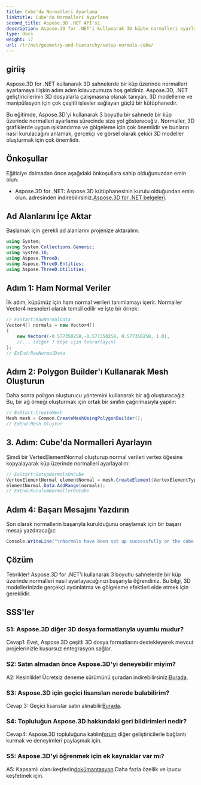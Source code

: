 ```yaml
---
title: Cube'da Normalleri Ayarlama
linktitle: Cube'da Normalleri Ayarlama
second_title: Aspose.3D .NET API'si
description: Aspose.3D for .NET'i kullanarak 3D küpte normalleri ayarlamayı öğrenin. Bu adım adım kılavuzla 3D modelleme becerilerinizi geliştirin.
type: docs
weight: 17
url: /tr/net/geometry-and-hierarchy/setup-normals-cube/
---
```

## giriiş

Aspose.3D for .NET kullanarak 3D sahnelerde bir küp üzerinde normalleri ayarlamaya ilişkin adım adım kılavuzumuza hoş geldiniz. Aspose.3D, .NET geliştiricilerinin 3D dosyalarla çalışmasına olanak tanıyan, 3D modelleme ve manipülasyon için çok çeşitli işlevler sağlayan güçlü bir kütüphanedir.

Bu eğitimde, Aspose.3D'yi kullanarak 3 boyutlu bir sahnede bir küp üzerinde normalleri ayarlama sürecinde size yol göstereceğiz. Normaller, 3D grafiklerde uygun ışıklandırma ve gölgeleme için çok önemlidir ve bunların nasıl kurulacağını anlamak, gerçekçi ve görsel olarak çekici 3D modeller oluşturmak için çok önemlidir.

## Önkoşullar

Eğiticiye dalmadan önce aşağıdaki önkoşullara sahip olduğunuzdan emin olun:

-  Aspose.3D for .NET: Aspose.3D kütüphanesinin kurulu olduğundan emin olun. adresinden indirebilirsiniz.[Aspose.3D for .NET belgeleri](https://reference.aspose.com/3d/net/).

## Ad Alanlarını İçe Aktar

Başlamak için gerekli ad alanlarını projenize aktaralım:

```csharp
using System;
using System.Collections.Generic;
using System.IO;
using Aspose.ThreeD;
using Aspose.ThreeD.Entities;
using Aspose.ThreeD.Utilities;
```

## Adım 1: Ham Normal Veriler

İlk adım, küpümüz için ham normal verileri tanımlamayı içerir. Normaller Vector4 nesneleri olarak temsil edilir ve işte bir örnek:

```csharp
// ExStart:RawNormalData
Vector4[] normals = new Vector4[]
{
    new Vector4(-0.577350258,-0.577350258, 0.577350258, 1.0),
    //... (diğer 7 köşe için tekrarlayın)
};
// ExEnd:RawNormalData
```

## Adım 2: Polygon Builder'ı Kullanarak Mesh Oluşturun

Daha sonra poligon oluşturucu yöntemini kullanarak bir ağ oluşturacağız. Bu, bir ağ örneği oluşturmak için ortak bir sınıfın çağrılmasıyla yapılır:

```csharp
// ExStart:CreateMesh
Mesh mesh = Common.CreateMeshUsingPolygonBuilder();
// ExEnd:Mesh Oluştur
```

## 3. Adım: Cube'da Normalleri Ayarlayın

Şimdi bir VertexElementNormal oluşturup normal verileri vertex öğesine kopyalayarak küp üzerinde normalleri ayarlayalım:

```csharp
// ExStart:SetupNormalsOnCube
VertexElementNormal elementNormal = mesh.CreateElement(VertexElementType.Normal, MappingMode.ControlPoint, ReferenceMode.Direct) as VertexElementNormal;
elementNormal.Data.AddRange(normals);
// ExEnd:KurulumNormallerOnCube
```

## Adım 4: Başarı Mesajını Yazdırın

Son olarak normallerin başarıyla kurulduğunu onaylamak için bir başarı mesajı yazdıracağız:

```csharp
Console.WriteLine("\nNormals have been set up successfully on the cube.");
```

## Çözüm

Tebrikler! Aspose.3D for .NET'i kullanarak 3 boyutlu sahnelerde bir küp üzerinde normalleri nasıl ayarlayacağınızı başarıyla öğrendiniz. Bu bilgi, 3D modellerinizde gerçekçi aydınlatma ve gölgeleme efektleri elde etmek için gereklidir.

## SSS'ler

### S1: Aspose.3D diğer 3D dosya formatlarıyla uyumlu mudur?

Cevap1: Evet, Aspose.3D çeşitli 3D dosya formatlarını destekleyerek mevcut projelerinizle kusursuz entegrasyon sağlar.

### S2: Satın almadan önce Aspose.3D'yi deneyebilir miyim?

A2: Kesinlikle! Ücretsiz deneme sürümünü şuradan indirebilirsiniz:[Burada](https://releases.aspose.com/).

### S3: Aspose.3D için geçici lisansları nerede bulabilirim?

 Cevap 3: Geçici lisanslar satın alınabilir[Burada](https://purchase.aspose.com/temporary-license/).

### S4: Topluluğun Aspose.3D hakkındaki geri bildirimleri nedir?

 Cevap4: Aspose.3D topluluğuna katılın[forum](https://forum.aspose.com/c/3d/18) diğer geliştiricilerle bağlantı kurmak ve deneyimleri paylaşmak için.

### S5: Aspose.3D'yi öğrenmek için ek kaynaklar var mı?

 A5: Kapsamlı olanı keşfedin[dokümantasyon](https://reference.aspose.com/3d/net/) Daha fazla özellik ve ipucu keşfetmek için.